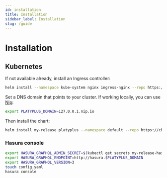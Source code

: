 ```yaml
---
id: installation
title: Installation
sidebar_label: Installation
slug: /guide
---
```


# Installation

## Kubernetes

If not available already, install an Ingress controller:

```bash
helm install --namespace kube-system nginx ingress-nginx --repo https://kubernetes.github.io/ingress-nginx
```

Set a DNS domain that points to your cluster. If working locally, you can use <a href="https://nip.io/" target="_blank">Nip</a>:

```bash
export PLATYPLUS_DOMAIN=127.0.0.1.nip.io
```

Then install the chart:

```bash
helm install my-release platyplus --namespace default --repo https://charts.platy.plus --set global.ingress.domain=$PLATYPLUS_DOMAIN
```

### Hasura console

```bash
export HASURA_GRAPHQL_ADMIN_SECRET=$(kubectl get secrets my-release-hasura -o jsonpath='{.data.adminSecret}' | base64 --decode)
export HASURA_GRAPHQL_ENDPOINT=http://hasura.$PLATYPLUS_DOMAIN
export HASURA_GRAPHQL_VERSION=3
touch config.yaml
hasura console
```

<!--
## Docker-compose

TODO:

- wget docker-file
- set env: DNS, admin secret, endpoint, hasura version
- docker-compose up -d
- touch config.yaml
- hasura console

## Tilt -->
